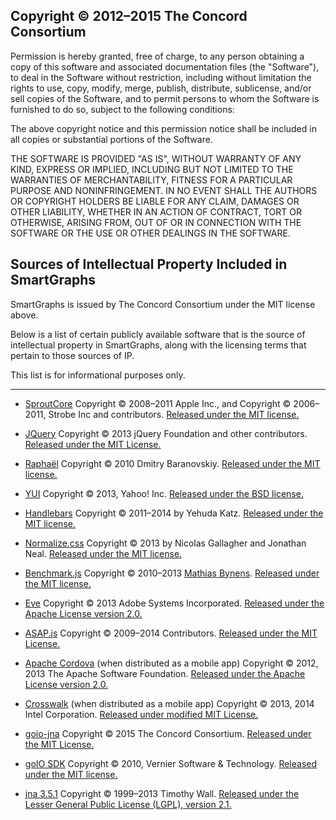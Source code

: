 ## Copyright © 2012–2015 The Concord Consortium

Permission is hereby granted, free of charge, to any person obtaining a copy
of this software and associated documentation files (the "Software"), to deal
in the Software without restriction, including without limitation the rights
to use, copy, modify, merge, publish, distribute, sublicense, and/or sell
copies of the Software, and to permit persons to whom the Software is
furnished to do so, subject to the following conditions:

The above copyright notice and this permission notice shall be included in all
copies or substantial portions of the Software.

THE SOFTWARE IS PROVIDED "AS IS", WITHOUT WARRANTY OF ANY KIND, EXPRESS OR
IMPLIED, INCLUDING BUT NOT LIMITED TO THE WARRANTIES OF MERCHANTABILITY,
FITNESS FOR A PARTICULAR PURPOSE AND NONINFRINGEMENT. IN NO EVENT SHALL THE
AUTHORS OR COPYRIGHT HOLDERS BE LIABLE FOR ANY CLAIM, DAMAGES OR OTHER
LIABILITY, WHETHER IN AN ACTION OF CONTRACT, TORT OR OTHERWISE, ARISING FROM,
OUT OF OR IN CONNECTION WITH THE SOFTWARE OR THE USE OR OTHER DEALINGS IN THE
SOFTWARE.


## Sources of Intellectual Property Included in SmartGraphs

SmartGraphs is issued by The Concord Consortium under the MIT license above.

Below is a list of certain publicly available software that is the source of
intellectual property in SmartGraphs, along with the licensing terms that
pertain to those sources of IP.

This list is for informational purposes only.

-----

* [SproutCore](https://github.com/sproutcore/sproutcore)
  Copyright © 2008–2011 Apple Inc., and Copyright © 2006–2011, Strobe Inc and contributors.
  [Released under the MIT license.](https://github.com/sproutcore/sproutcore/blob/master/license.js)

* [JQuery](https://jquery.com)
  Copyright  © 2013 jQuery Foundation and other contributors.
  [Released under the MIT License.](https://github.com/jquery/jquery/blob/master/LICENSE.txt)

* [Raphaël](http://raphaeljs.com/)
  Copyright © 2010 Dmitry Baranovskiy.
  [Released under the MIT license.](http://raphaeljs.com/license.html)

* [YUI](https://yuilibrary.com)
  Copyright © 2013, Yahoo! Inc.
  [Released under the BSD license.](https://github.com/yui/yui3/blob/master/LICENSE.md)

* [Handlebars](http://handlebarsjs.com/)
  Copyright © 2011–2014 by Yehuda Katz.
  [Released under the MIT license.](https://github.com/wycats/handlebars.js/blob/master/LICENSE)

* [Normalize.css](http://necolas.github.io/normalize.css/)
  Copyright © 2013 by Nicolas Gallagher and Jonathan Neal.
  [Released under the MIT license.](https://github.com/necolas/normalize.css/blob/master/LICENSE.md)

* [Benchmark.js](http://benchmarkjs.com/)
  Copyright © 2010–2013 [Mathias Bynens](http://mathiasbynens.be/).
  [Released under the MIT license.](https://github.com/bestiejs/benchmark.js/blob/master/LICENSE.txt)

* [Eve](https://github.com/adobe-webplatform/eve)
  Copyright © 2013 Adobe Systems Incorporated.
  [Released under the Apache License version 2.0.](https://github.com/adobe-webplatform/eve/blob/master/LICENSE)

* [ASAP.js](https://github.com/kriskowal/asap)
  Copyright © 2009–2014 Contributors.
  [Released under the MIT License.](https://github.com/kriskowal/asap/blob/master/LICENSE.md)

* [Apache Cordova](http://cordova.apache.org/) (when distributed as a mobile app)
  Copyright © 2012, 2013 The Apache Software Foundation.
  [Released under the Apache License version 2.0.](http://www.apache.org/licenses/LICENSE-2.0)

* [Crosswalk](https://crosswalk-project.org/)
  (when distributed as a mobile app)
  Copyright © 2013, 2014 Intel Corporation.
  [Released under modified MIT License.](https://github.com/crosswalk-project/crosswalk/blob/master/LICENSE)

* [goio-jna](https://github.com/concord-consortium/sensor-projects/tree/master/goio-jna/)
  Copyright © 2015 The Concord Consortium.
  [Released under the MIT License.](https://github.com/concord-consortium/sensor-projects/tree/master/goio-jna/LICENSE.txt)

* [goIO SDK](https://github.com/concord-consortium/sensor-projects/tree/master/goio-jna/GoIO_SDK)
  Copyright © 2010, Vernier Software & Technology.
  [Released under the MIT license.](https://github.com/concord-consortium/sensor-projects/blob/master/goio-jna/GoIO_SDK/license.txt)

* [jna 3.5.1](https://github.com/twall/jna)
  Copyright © 1999–2013 Timothy Wall.
  [Released under the Lesser General Public License (LGPL), version 2.1.](https://github.com/twall/jna/blob/master/LICENSE.LGPL)
